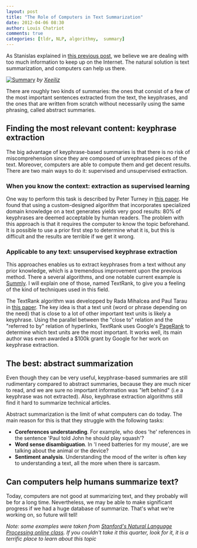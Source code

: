 ```yaml
---
layout: post
title: "The Role of Computers in Text Summarization"
date: 2012-04-06 08:30
author: Louis Chatriot
comments: true
categories: [tldr, NLP, algorithmy,  summary]
---
```


As Stanislas explained in [this previous post](http://needforair.com/blog/2012/03/09/how-to-keep-up-with-the-information-overload/ "Information Overload"), we believe we are dealing with too much information to keep up on the Internet. The natural solution is text summarization, and computers can help us there.

[![Summary](http://farm4.staticflickr.com/3376/3558255554_9f9c480132_n.jpg)](http://www.flickr.com/photos/xeeliz/3558255554/sizes/l/in/photostream/)
*by [Xeeiliz](http://www.flickr.com/photos/xeeliz/ "Author")*  

There are roughly two kinds of summaries: the ones that consist of a few of
the most important sentences extracted from the text, the keyphrases, and the ones that
are written from scratch without necessarily using the same phrasing, called abstract summaries.


## Finding the most relevant content: keyphrase extraction
The big advantage of keyphrase-based summaries is that there is no risk
of miscomprehension since they are composed of unrephrased pieces of the
text. Moreover, computers are able to compute them and get decent
results. There are two main ways to do it: supervised and unsupervised
extraction.


### When you know the context: extraction as supervised learning
One way to perform this task is described by Peter Turney in [this paper](http://webdocs.cs.ualberta.ca/~lindek/650/papers/turney.pdf). He found that using a custom-designed algorithm that incorporates specialized domain knowledge on a text generates yields very good results: 80% of keyphrases are deemed acceptable by human readers. The problem with this approach is that it requires the computer to know the topic beforehand. It is possible to use a prior first step to determine what it is, but this is difficult and the results are terrible if we get it wrong.  

### Applicable to any text: unsupervised keyphrase extraction
This approaches enables us to extract keyphrases from a text without any
prior knowledge, which is a tremendous improvement upon the previous method. There a several algorithms, and one notable current example is [Summly](http://www.summly.com/). I will explain one of those, named TextRank, to give you a feeling of the kind of techniques used in this field.  

The TextRank algorithm was developped by Rada Mihalcea and Paul Tarau in
[this paper](http://acl.ldc.upenn.edu/acl2004/emnlp/pdf/Mihalcea.pdf). The key idea is that a text
unit (word or phrase depending on the need) that is close to a lot of other important text units is likely a keyphrase. Using the parallel between the "close to" relation and the "referred to by" relation of hyperlinks, TextRank uses Google's [PageRank](http://en.wikipedia.org/wiki/PageRank) to determine which text units are the most important. It works well, its main author was even awarded a $100k grant by Google for her work on keyphrase extraction.  


## The best: abstract summarization
Even though they can be very useful, keyphrase-based summaries are still
rudimentary compared to abstract summaries, because they are much nicer
to read, and we are sure no important information was "left behind" (i.e a keyphrase was not extracted). Also, keyphrase extraction algorithms still find it hard to
summarize technical articles.  

Abstract summarization is the limit of what computers can do today. The
main reason for this is that they struggle with the following tasks:   

* **Coreferences understanding**. For example, who does 'he'
  references in the sentence 'Paul told John he should play squash'?
* **Word sense disambiguation**. In 'I need batteries for
  my mouse', are we talking about the animal or the device?
* **Sentiment analysis**. Understanding the mood of the writer is often
  key to understanding a text, all the more when there is sarcasm.


## Can computers help humans summarize text?
Today, computers are not good at summarizing text, and they probably
will be for a long time. Nevertheless, we may be able to make
significant progress if we had a huge database of summarize. That's what
we're working on, so future will tell!



*Note: some examples were taken from [Stanford's Natural Language
Processing online class](https://class.coursera.org/nlp/). If you couldn't take
it this quarter, look for it, it is a terrific place to learn about this
topic*




